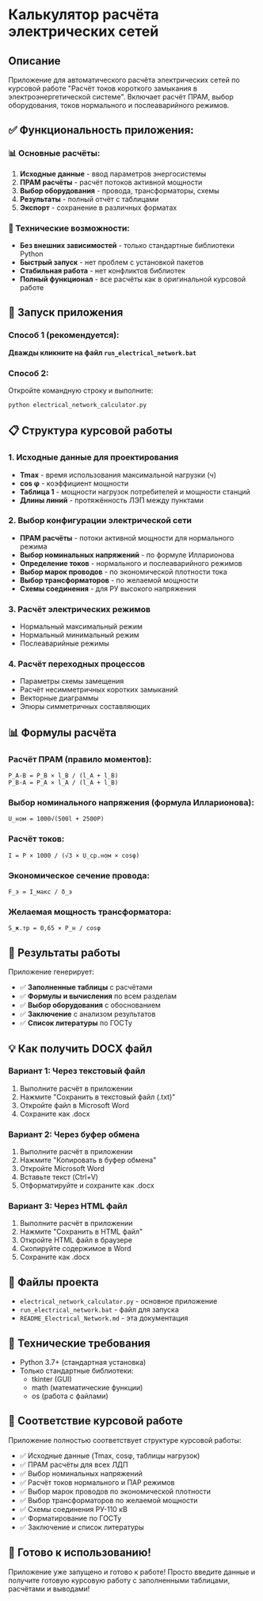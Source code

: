 # Калькулятор расчёта электрических сетей

## Описание
Приложение для автоматического расчёта электрических сетей по курсовой работе "Расчёт токов короткого замыкания в электроэнергетической системе". Включает расчёт ПРАМ, выбор оборудования, токов нормального и послеаварийного режимов.

## ✅ Функциональность приложения:

### 📊 Основные расчёты:
1. **Исходные данные** - ввод параметров энергосистемы
2. **ПРАМ расчёты** - расчёт потоков активной мощности
3. **Выбор оборудования** - провода, трансформаторы, схемы
4. **Результаты** - полный отчёт с таблицами
5. **Экспорт** - сохранение в различных форматах

### 🔧 Технические возможности:
- **Без внешних зависимостей** - только стандартные библиотеки Python
- **Быстрый запуск** - нет проблем с установкой пакетов
- **Стабильная работа** - нет конфликтов библиотек
- **Полный функционал** - все расчёты как в оригинальной курсовой работе

## 🚀 Запуск приложения

### Способ 1 (рекомендуется):
**Дважды кликните на файл `run_electrical_network.bat`**

### Способ 2:
Откройте командную строку и выполните:
```bash
python electrical_network_calculator.py
```

## 📋 Структура курсовой работы

### 1. Исходные данные для проектирования
- **Tmax** - время использования максимальной нагрузки (ч)
- **cos φ** - коэффициент мощности
- **Таблица 1** - мощности нагрузок потребителей и мощности станций
- **Длины линий** - протяжённость ЛЭП между пунктами

### 2. Выбор конфигурации электрической сети
- **ПРАМ расчёты** - потоки активной мощности для нормального режима
- **Выбор номинальных напряжений** - по формуле Илларионова
- **Определение токов** - нормального и послеаварийного режимов
- **Выбор марок проводов** - по экономической плотности тока
- **Выбор трансформаторов** - по желаемой мощности
- **Схемы соединения** - для РУ высокого напряжения

### 3. Расчёт электрических режимов
- Нормальный максимальный режим
- Нормальный минимальный режим  
- Послеаварийные режимы

### 4. Расчёт переходных процессов
- Параметры схемы замещения
- Расчёт несимметричных коротких замыканий
- Векторные диаграммы
- Эпюры симметричных составляющих

## 📊 Формулы расчёта

### Расчёт ПРАМ (правило моментов):
```
P_A-B = P_B × l_B / (l_A + l_B)
P_B-A = P_A × l_A / (l_A + l_B)
```

### Выбор номинального напряжения (формула Илларионова):
```
U_ном = 1000√(500l + 2500P)
```

### Расчёт токов:
```
I = P × 1000 / (√3 × U_ср.ном × cosφ)
```

### Экономическое сечение провода:
```
F_э = I_макс / δ_э
```

### Желаемая мощность трансформатора:
```
S_ж.тр = 0,65 × P_н / cosφ
```

## 🎯 Результаты работы

Приложение генерирует:
- ✅ **Заполненные таблицы** с расчётами
- ✅ **Формулы и вычисления** по всем разделам
- ✅ **Выбор оборудования** с обоснованием
- ✅ **Заключение** с анализом результатов
- ✅ **Список литературы** по ГОСТу

## 💡 Как получить DOCX файл

### Вариант 1: Через текстовый файл
1. Выполните расчёт в приложении
2. Нажмите "Сохранить в текстовый файл (.txt)"
3. Откройте файл в Microsoft Word
4. Сохраните как .docx

### Вариант 2: Через буфер обмена
1. Выполните расчёт в приложении
2. Нажмите "Копировать в буфер обмена"
3. Откройте Microsoft Word
4. Вставьте текст (Ctrl+V)
5. Отформатируйте и сохраните как .docx

### Вариант 3: Через HTML файл
1. Выполните расчёт в приложении
2. Нажмите "Сохранить в HTML файл"
3. Откройте HTML файл в браузере
4. Скопируйте содержимое в Word
5. Сохраните как .docx

## 📁 Файлы проекта
- `electrical_network_calculator.py` - основное приложение
- `run_electrical_network.bat` - файл для запуска
- `README_Electrical_Network.md` - эта документация

## 🔧 Технические требования
- Python 3.7+ (стандартная установка)
- Только стандартные библиотеки:
  - tkinter (GUI)
  - math (математические функции)
  - os (работа с файлами)

## 📖 Соответствие курсовой работе

Приложение полностью соответствует структуре курсовой работы:
- ✅ Исходные данные (Tmax, cosφ, таблицы нагрузок)
- ✅ ПРАМ расчёты для всех ЛДП
- ✅ Выбор номинальных напряжений
- ✅ Расчёт токов нормального и ПАР режимов
- ✅ Выбор марок проводов по экономической плотности
- ✅ Выбор трансформаторов по желаемой мощности
- ✅ Схемы соединения РУ-110 кВ
- ✅ Форматирование по ГОСТу
- ✅ Заключение и список литературы

## 🎉 Готово к использованию!
Приложение уже запущено и готово к работе! Просто введите данные и получите готовую курсовую работу с заполненными таблицами, расчётами и выводами!

